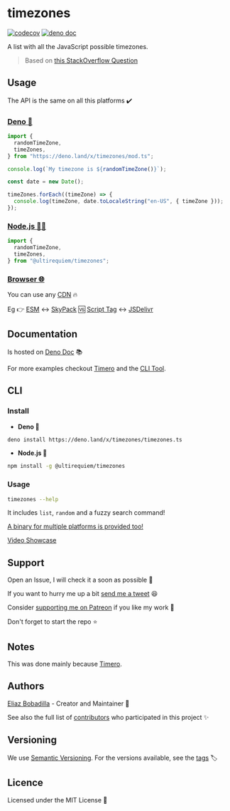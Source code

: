 # timezones

[![codecov](https://codecov.io/gh/ultirequiem/timezones/branch/main/graph/badge.svg)](https://codecov.io/gh/ultirequiem/timezones)
[![deno doc](https://doc.deno.land/badge.svg)](https://doc.deno.land/https/deno.land/x/timezones/mod.ts)

A list with all the JavaScript possible timezones.

> Based on
> [this StackOverflow Question](https://stackoverflow.com/questions/38399465)

## Usage

The API is the same on all this platforms ✔️

### [Deno 🦕](https://deno.land/x/timezones)

```javascript
import {
  randomTimeZone,
  timeZones,
} from "https://deno.land/x/timezones/mod.ts";

console.log(`My timezone is ${randomTimeZone()}`);

const date = new Date();

timeZones.forEach((timeZone) => {
  console.log(timeZone, date.toLocaleString("en-US", { timeZone }));
});
```

### [Node.js 🐢🚀](https://npmjs.com/package/@ultirequiem/timezones)

```javascript
import {
  randomTimeZone,
  timeZones,
} from "@ultirequiem/timezones";
```

### [Browser 🌐](https://developer.mozilla.org/en-US/docs/Glossary/Browser)

You can use any [CDN](https://en.wikipedia.org/wiki/Content_delivery_network) 🔥

Eg 👉
[ESM](https://developer.mozilla.org/en-US/docs/Web/JavaScript/Guide/Modules) ↔️
[SkyPack](https://cdn.skypack.dev/@ultirequiem/random-item) 🆚
[Script Tag](https://developer.mozilla.org/en-US/docs/Web/HTML/Element/script)
↔️ [JSDelivr](https://cdn.jsdelivr.net/npm/@ultirequiem/random-item)

## Documentation

Is hosted on
[Deno Doc](https://doc.deno.land/https://deno.land/x/timezones/mod.ts) 📚

For more examples checkout [Timero](https://github.com/UltiRequiem/timero) and
the [CLI Tool](./timezones.ts).

## CLI

### Install

- **Deno 🎃**

```sh
deno install https://deno.land/x/timezones/timezones.ts
```

- **Node.js 🐼**

```sh
npm install -g @ultirequiem/timezones
```

### Usage

```sh
timezones --help
```

It includes `list`, `random` and a fuzzy search command!

[A binary for multiple platforms is provided too!](https://github.com/UltiRequiem/timezones/releases/latest)

[Video Showcase](https://youtu.be/8dUX5sPlAX4)

## Support

Open an Issue, I will check it a soon as possible 👀

If you want to hurry me up a bit
[send me a tweet](https://twitter.com/UltiRequiem) 😆

Consider [supporting me on Patreon](https://patreon.com/UltiRequiem) if you like
my work 🙏

Don't forget to start the repo ⭐

## Notes

This was done mainly because [Timero](https://github.com/UltiRequiem/timero).

## Authors

[Eliaz Bobadilla](https://ultirequiem.com) - Creator and Maintainer 💪

See also the full list of
[contributors](https://github.com/UltiRequiem/timezones/contributors) who
participated in this project ✨

## Versioning

We use [Semantic Versioning](http://semver.org). For the versions available, see
the [tags](https://github.com/UltiRequiem/timezones/tags) 🏷️

## Licence

Licensed under the MIT License 📄
